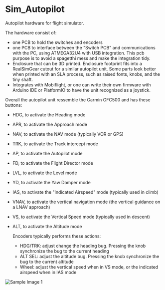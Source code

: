 # Sim_Autopilot
Autopilot hardware for flight simulator.

The hardware consist of:
 - one PCB to hold the switches and encoders
 - one PCB to interface between the "Switch PCB" and communications with the PC, using ATMEGA32U4 with USB integration. This pcb purpose is to avoid a spagetthi mess and make the integration tidy.
 - Enclosure that can be 3D printed. Enclosure footprint fits into a RealSimGear cutout for a similar autopilot unit. Some parts look better when printed with an SLA process, such as raised fonts, knobs, and the tiny shaft.
 - Integrates with Mobiflight, or one can write their own firmware with Arduino IDE or PlatformIO to have the unit recognized as a joystick.

Overall the autopilot unit ressemble the Garmin GFC500 and has these buttons:
- HDG, to activate the Heading mode
- APR, to activate the Approach mode
- NAV, to activate the NAV mode (typically VOR or GPS)
- TRK, to activate the Track intercept mode
- AP, to activate the Autopilot mode
- FD, to activate the Flight Director mode
- LVL, to activate the Level mode
- YD, to activate the Yaw Damper mode
- IAS, to activate the "Indicated Airspeed" mode (typically used in climb)
- VNAV, to activate the vertical navigation mode (the vertical guidance on a LNAV approach)
- VS, to activate the Vertical Speed mode (typically used in descent)
- ALT, to activate the Altitude mode

  Encoders typically performs these actions:
  - HDG/TRK: adjust change the heading bug. Pressing the knob synchronize the bug to the current heading
  - ALT SEL: adjust the altitude bug. Pressing the knob synchronize the bug to the current altitude
  - Wheel: adjust the vertical speed when in VS mode, or the indicated airspeed when in IAS mode
 

![Sample Image 1](https://github.com/happy12/Sim_Autopilot/blob/main/images/CAD_assembly_front.png)
